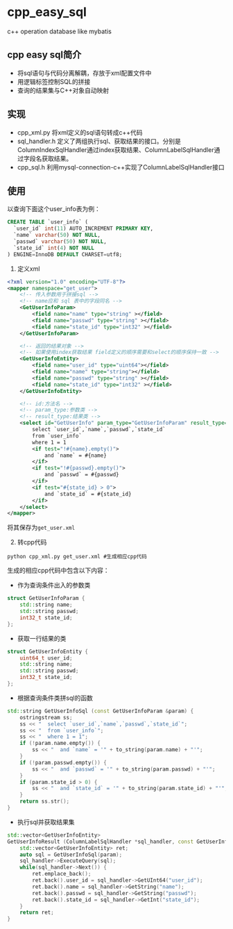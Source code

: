 # cpp_easy_sql
c++ operation database like mybatis
## cpp easy sql简介
* 将sql语句与代码分离解耦，存放于xml配置文件中
* 用逻辑标签控制SQL的拼接
* 查询的结果集与C++对象自动映射
## 实现
* cpp_xml.py 将xml定义的sql语句转成c++代码
* sql_handler.h 定义了两组执行sql、获取结果的接口。分别是ColumnIndexSqlHandler通过index获取结果、ColumnLabelSqlHandler通过字段名获取结果。
* cpp_sql.h 利用mysql-connection-c++实现了ColumnLabelSqlHandler接口
## 使用
以查询下面这个user_info表为例：
```sql
CREATE TABLE `user_info` (
  `user_id` int(11) AUTO_INCREMENT PRIMARY KEY,
  `name` varchar(50) NOT NULL,
  `passwd` varchar(50) NOT NULL,
  `state_id` int(4) NOT NULL
) ENGINE=InnoDB DEFAULT CHARSET=utf8;
```
1. 定义xml
```xml
<?xml version="1.0" encoding="UTF-8"?>
<mapper namespace="get_user">
    <!-- 传入参数用于拼接sql -->
    <!-- name应和 sql 表中的字段同名 -->
    <GetUserInfoParam>
        <field name="name" type="string" ></field>
        <field name="passwd" type="string" ></field>
        <field name="state_id" type="int32" ></field>
    </GetUserInfoParam>

    <!-- 返回的结果对象 -->
    <!-- 如果使用index获取结果 field定义的顺序需要和select的顺序保持一致 -->
    <GetUserInfoEntity>
        <field name="user_id" type="uint64"></field>
        <field name="name" type="string"></field>
        <field name="passwd" type="string" ></field>
        <field name="state_id" type="int32" ></field>
    </GetUserInfoEntity>

    <!-- id:方法名 -->
    <!-- param_type:参数类 -->
    <!-- result_type:结果类 -->
    <select id="GetUserInfo" param_type="GetUserInfoParam" result_type="GetUserInfoEntity">
        select `user_id`,`name`,`passwd`,`state_id`
        from `user_info`
        where 1 = 1
        <if test="!#{name}.empty()">
            and `name` = #{name}
        </if>
        <if test="!#{passwd}.empty()">
            and `passwd` = #{passwd}
        </if>
        <if test="#{state_id} > 0">
            and `state_id` = #{state_id}
        </if>
    </select>
</mapper>

```
将其保存为```get_user.xml```  

2. 转cpp代码
```shell
python cpp_xml.py get_user.xml #生成相应cpp代码
```
生成的相应cpp代码中包含以下内容：  
* 作为查询条件出入的参数类
```cpp
struct GetUserInfoParam {
	std::string name;
	std::string passwd;
	int32_t state_id;
};
```
* 获取一行结果的类
```cpp
struct GetUserInfoEntity {
	uint64_t user_id;
	std::string name;
	std::string passwd;
	int32_t state_id;
};
```

* 根据查询条件类拼sql的函数
```cpp
std::string GetUserInfoSql (const GetUserInfoParam &param) {
	ostringstream ss;
	ss << "  select `user_id`,`name`,`passwd`,`state_id`";
	ss << "  from `user_info`";
	ss << "  where 1 = 1";
	if (!param.name.empty()) {
		ss << "  and `name` = '" + to_string(param.name) + "'";
	}
	if (!param.passwd.empty()) {
		ss << "  and `passwd` = '" + to_string(param.passwd) + "'";
	}
	if (param.state_id > 0) {
		ss << "  and `state_id` = '" + to_string(param.state_id) + "'";
	}
	return ss.str();
}
```

* 执行sql并获取结果集
```cpp
std::vector<GetUserInfoEntity> 
GetUserInfoResult (ColumnLabelSqlHandler *sql_handler, const GetUserInfoParam &param) {
	std::vector<GetUserInfoEntity> ret;
	auto sql = GetUserInfoSql(param);
	sql_handler->ExecuteQuery(sql);
	while(sql_handler->Next()) {
		ret.emplace_back();
		ret.back().user_id = sql_handler->GetUInt64("user_id");
		ret.back().name = sql_handler->GetString("name");
		ret.back().passwd = sql_handler->GetString("passwd");
		ret.back().state_id = sql_handler->GetInt("state_id");
	}
	return ret;
}
```

